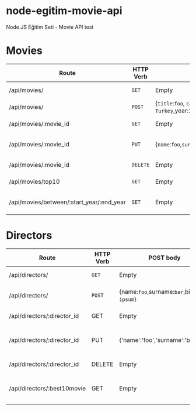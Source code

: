 # node-egitim-movie-api
Node.JS Eğitim Seti - Movie API test

# Movies

| Route | HTTP Verb | POST body | Description |
| --- | --- | --- | --- |
| /api/movies/ | `GET` | Empty | List all movies. |
| /api/movies/ | `POST` | {`title`:`foo`, `category`:`bar`, `country`: `Turkey`,year:1990,director:`id`,imdb_score:9.5 | Create a new movie |
| /api/movies/:movie_id | `GET` | Empty | Get a movie. |
| /api/movies/:movie_id | `PUT` | {`name`:`foo`,`surname`:`bar`} | Update a movie with new info. |
| /api/movies/:movie_id | `DELETE` | Empty | Delete a movie. |
| /api/movies/top10 | `GET` | Empty | Get the top 10 movies. |
| /api/movies/between/:start_year/:end_year | `GET` | Empty | Movies between two years. |

# Directors

| Route | HTTP Verb | POST body | Description |
| --- | --- | --- | --- |
| /api/directors/ | `GET` | Empty | List all directors. |
| /api/directors/ | `POST` | {name:`foo`,surname:`bar`,bio:`lorem ipsum`} | Create a new director. |
| /api/directors/:director_id | GET | Empty | Get a director
| /api/directors/:director_id | PUT | {'name':'foo','surname':'bar'} | Update a director with new info.
| /api/directors/:director_id | DELETE | Empty | Delete a director
| /api/directors/:best10movie | GET | Empty | The director's top 10 films.

